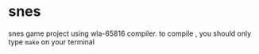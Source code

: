 # snes
snes game project using wla-65816 compiler.
to compile , you should only type `make` on your terminal